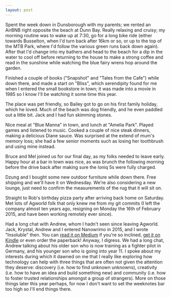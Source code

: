 ```yaml
---
layout: post
---
```


Spent the week down in Dunsborough with my parents; we rented an AirBNB right
opposite the beach at Dunn Bay. Really relaxing and cruisy; my morning routine
was to wake up at 7:30, go for a long bike ride (either towards Busselton, when
I'd turn back after 16km or so, or up to the top of the MTB Park, where I'd
follow the various green runs back down again). After that I'd change into my
bathers and head to the beach for a dip in the water to cool off before
returning to the house to make a strong coffee and read in the sunshine while
watching the blue fairy wrens hop around the garden.

Finished a couple of books ("Snapshot" and "Tales from the Cafe") while down
there, and made a start on "Bliss", which serendipity found for me when I
entered the small bookstore in town; it was made into a movie in 1985 so I know
I'll be watching it some time this year.

The place was pet friendly, so Bailey got to go on his first family holiday,
which he loved. Much of the beach was dog friendly, and he even paddled out a
little bit. Jack and I had fun skimming stones.

Nice meal at "Blue Manna" in town, and lunch at "Amelia Park". Played games and
listened to music. Cooked a couple of nice steak dinners, making a delicious
Diane sauce. Was surprised at the extend of mum's memory loss; she had a few
senior moments such as losing her toothbrush and using mine instead.

Bruce and Mel joined us for our final day, as my folks needed to leave early.
Happy hour at a bar in town was nice, as was brunch the following morning before
the drive back after making sure the Ioniq 5s were fully charged.

Dzung and I bought some new outdoor furniture while down there. Free shipping
and we'll have it on Wednesday. We're also considering a new lounge, just need
to confirm the measurements of the rug that it will sit on.

Straight to Rob's birthday pizza party after arriving back home on Saturday. Met
lots of Agworld folk that only knew me from my git commits (I left the company
almost ten years ago, resigning on Monday the 16th of February 2015, and have
been working remotely ever since).

Had a long chat with Andrew, whom I hadn't seen since leaving Agworld. Jack,
Krystal, Andrew and I entered Nanowrimo in 2015, and I wrote "Insoluble" then.
You can
[read it on Medium](https://medium.com/insoluble-consciousness-explained)
if you're so inclined,
[get it on Kindle](https://www.amazon.com.au/Insoluble-Consciousness-Explained-Accurate-Historical-ebook/dp/B0C4L3Y154)
or even order the paperback! Anyway, I digress. We had a long chat, Andrew
talking about his older son who is now training as a fighter pilot in Germany,
and his younger son who is going into year 11. I spoke about my interests during
which it dawned on me that I really like exploring how technology can help with
three things that are often not given the attention they deserve: discovery
(i.e. how to find unknown unknowns), creativity (i.e. how to have an idea and
build something new) and community (i.e. how to foster trusted relationships
amongst a group of strangers). More on those things later this year perhaps, for
now I don't want to set the weeknotes bar too high so I'll end things there.
